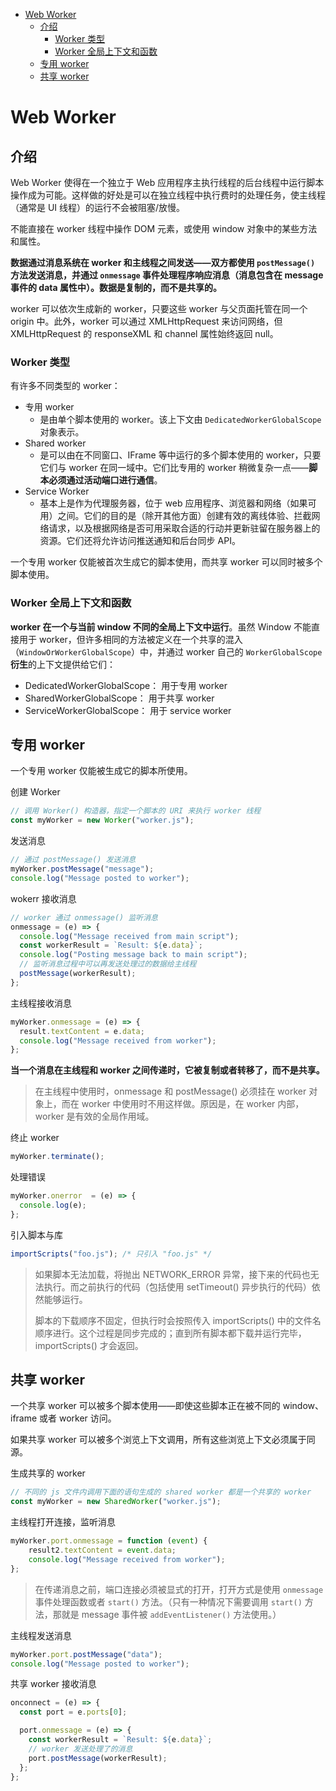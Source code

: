 - [Web Worker](#web-worker)
  - [介绍](#介绍)
    - [Worker 类型](#worker-类型)
    - [Worker 全局上下文和函数](#worker-全局上下文和函数)
  - [专用 worker](#专用-worker)
  - [共享 worker](#共享-worker)


# Web Worker
## 介绍
Web Worker 使得在一个独立于 Web 应用程序主执行线程的后台线程中运行脚本操作成为可能。这样做的好处是可以在独立线程中执行费时的处理任务，使主线程（通常是 UI 线程）的运行不会被阻塞/放慢。

不能直接在 worker 线程中操作 DOM 元素，或使用 window 对象中的某些方法和属性。

**数据通过消息系统在 worker 和主线程之间发送——双方都使用 `postMessage()` 方法发送消息，并通过 `onmessage` 事件处理程序响应消息（消息包含在 message 事件的 data 属性中）。数据是复制的，而不是共享的。**

worker 可以依次生成新的 worker，只要这些 worker 与父页面托管在同一个 origin 中。此外，worker 可以通过 XMLHttpRequest 来访问网络，但 XMLHttpRequest 的 responseXML 和 channel 属性始终返回 null。

### Worker 类型
有许多不同类型的 worker：
* 专用 worker 
  * 是由单个脚本使用的 worker。该上下文由 `DedicatedWorkerGlobalScope` 对象表示。
* Shared worker 
  * 是可以由在不同窗口、IFrame 等中运行的多个脚本使用的 worker，只要它们与 worker 在同一域中。它们比专用的 worker 稍微复杂一点——**脚本必须通过活动端口进行通信**。
* Service Worker 
  * 基本上是作为代理服务器，位于 web 应用程序、浏览器和网络（如果可用）之间。它们的目的是（除开其他方面）创建有效的离线体验、拦截网络请求，以及根据网络是否可用采取合适的行动并更新驻留在服务器上的资源。它们还将允许访问推送通知和后台同步 API。

一个专用 worker 仅能被首次生成它的脚本使用，而共享 worker 可以同时被多个脚本使用。

### Worker 全局上下文和函数
**worker 在一个与当前 window 不同的全局上下文中运行**。虽然 Window 不能直接用于 worker，但许多相同的方法被定义在一个共享的混入（`WindowOrWorkerGlobalScope`）中，并通过 worker 自己的 `WorkerGlobalScope` **衍生**的上下文提供给它们：
* DedicatedWorkerGlobalScope： 用于专用 worker
* SharedWorkerGlobalScope：  用于共享 worker
* ServiceWorkerGlobalScope： 用于 service worker

## 专用 worker
一个专用 worker 仅能被生成它的脚本所使用。

创建 Worker
```js
// 调用 Worker() 构造器，指定一个脚本的 URI 来执行 worker 线程
const myWorker = new Worker("worker.js");
```
发送消息
```js
// 通过 postMessage() 发送消息
myWorker.postMessage("message");
console.log("Message posted to worker");
```
wokerr 接收消息
```js
// worker 通过 onmessage() 监听消息
onmessage = (e) => {
  console.log("Message received from main script");
  const workerResult = `Result: ${e.data}`;
  console.log("Posting message back to main script");
  // 监听消息过程中可以再发送处理过的数据给主线程
  postMessage(workerResult);
};
```
主线程接收消息
```js
myWorker.onmessage = (e) => {
  result.textContent = e.data;
  console.log("Message received from worker");
};
```
**当一个消息在主线程和 worker 之间传递时，它被复制或者转移了，而不是共享。**

> 在主线程中使用时，onmessage 和 postMessage() 必须挂在 worker 对象上，而在 worker 中使用时不用这样做。原因是，在 worker 内部，worker 是有效的全局作用域。

终止 worker
```js
myWorker.terminate();
```
处理错误
```js
myWorker.onerror  = (e) => {
  console.log(e);
};
```
引入脚本与库
```js
importScripts("foo.js"); /* 只引入 "foo.js" */
```
> 如果脚本无法加载，将抛出 NETWORK_ERROR 异常，接下来的代码也无法执行。而之前执行的代码（包括使用 setTimeout() 异步执行的代码）依然能够运行。  
> 
>  脚本的下载顺序不固定，但执行时会按照传入 importScripts() 中的文件名顺序进行。这个过程是同步完成的；直到所有脚本都下载并运行完毕，importScripts() 才会返回。

## 共享 worker
一个共享 worker 可以被多个脚本使用——即使这些脚本正在被不同的 window、iframe 或者 worker 访问。

如果共享 worker 可以被多个浏览上下文调用，所有这些浏览上下文必须属于同源。

生成共享的 worker
```js
// 不同的 js 文件内调用下面的语句生成的 shared worker 都是一个共享的 worker
const myWorker = new SharedWorker("worker.js");
```
主线程打开连接，监听消息
```js
myWorker.port.onmessage = function (event) {
    result2.textContent = event.data;
    console.log("Message received from worker");
};
```
> 在传递消息之前，端口连接必须被显式的打开，打开方式是使用 `onmessage` 事件处理函数或者 `start()` 方法。（只有一种情况下需要调用 `start()` 方法，那就是 message 事件被 `addEventListener()` 方法使用。）

主线程发送消息
```js
myWorker.port.postMessage("data");
console.log("Message posted to worker");
```
共享 worker 接收消息
```js
onconnect = (e) => {
  const port = e.ports[0];

  port.onmessage = (e) => {
    const workerResult = `Result: ${e.data}`;
    // worker 发送处理了的消息
    port.postMessage(workerResult);
  };
};
```







